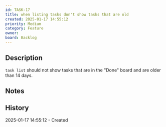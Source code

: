 ```yaml
---
id: TASK-17
title: when listing tasks don't show tasks that are old
created: 2025-01-17 14:55:12
priority: Medium
category: Feature
owner: 
board: Backlog
---
```


## Description
`task list` should not show tasks that are in the "Done" board and are older than 14 days.

## Notes


## History
2025-01-17 14:55:12 - Created
